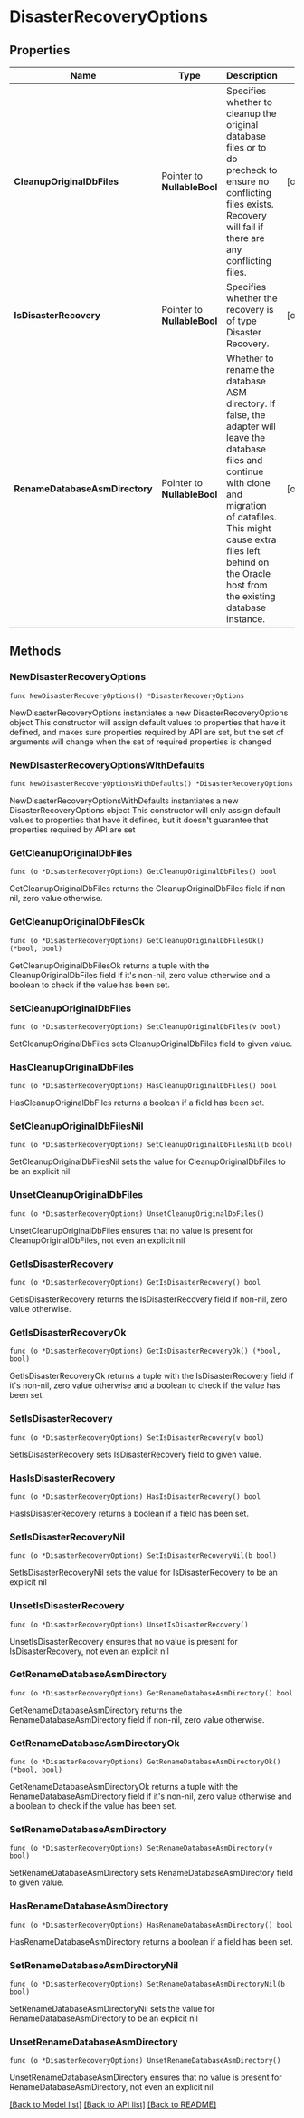 # DisasterRecoveryOptions

## Properties

Name | Type | Description | Notes
------------ | ------------- | ------------- | -------------
**CleanupOriginalDbFiles** | Pointer to **NullableBool** | Specifies whether to cleanup the original database files or to do precheck to ensure no conflicting files exists. Recovery will fail if there are any conflicting files. | [optional] 
**IsDisasterRecovery** | Pointer to **NullableBool** | Specifies whether the recovery is of type Disaster Recovery. | [optional] 
**RenameDatabaseAsmDirectory** | Pointer to **NullableBool** | Whether to rename the database ASM directory. If false, the adapter will leave the database files and continue with clone and migration of datafiles. This might cause extra files left behind on the Oracle host from the existing database instance. | [optional] 

## Methods

### NewDisasterRecoveryOptions

`func NewDisasterRecoveryOptions() *DisasterRecoveryOptions`

NewDisasterRecoveryOptions instantiates a new DisasterRecoveryOptions object
This constructor will assign default values to properties that have it defined,
and makes sure properties required by API are set, but the set of arguments
will change when the set of required properties is changed

### NewDisasterRecoveryOptionsWithDefaults

`func NewDisasterRecoveryOptionsWithDefaults() *DisasterRecoveryOptions`

NewDisasterRecoveryOptionsWithDefaults instantiates a new DisasterRecoveryOptions object
This constructor will only assign default values to properties that have it defined,
but it doesn't guarantee that properties required by API are set

### GetCleanupOriginalDbFiles

`func (o *DisasterRecoveryOptions) GetCleanupOriginalDbFiles() bool`

GetCleanupOriginalDbFiles returns the CleanupOriginalDbFiles field if non-nil, zero value otherwise.

### GetCleanupOriginalDbFilesOk

`func (o *DisasterRecoveryOptions) GetCleanupOriginalDbFilesOk() (*bool, bool)`

GetCleanupOriginalDbFilesOk returns a tuple with the CleanupOriginalDbFiles field if it's non-nil, zero value otherwise
and a boolean to check if the value has been set.

### SetCleanupOriginalDbFiles

`func (o *DisasterRecoveryOptions) SetCleanupOriginalDbFiles(v bool)`

SetCleanupOriginalDbFiles sets CleanupOriginalDbFiles field to given value.

### HasCleanupOriginalDbFiles

`func (o *DisasterRecoveryOptions) HasCleanupOriginalDbFiles() bool`

HasCleanupOriginalDbFiles returns a boolean if a field has been set.

### SetCleanupOriginalDbFilesNil

`func (o *DisasterRecoveryOptions) SetCleanupOriginalDbFilesNil(b bool)`

 SetCleanupOriginalDbFilesNil sets the value for CleanupOriginalDbFiles to be an explicit nil

### UnsetCleanupOriginalDbFiles
`func (o *DisasterRecoveryOptions) UnsetCleanupOriginalDbFiles()`

UnsetCleanupOriginalDbFiles ensures that no value is present for CleanupOriginalDbFiles, not even an explicit nil
### GetIsDisasterRecovery

`func (o *DisasterRecoveryOptions) GetIsDisasterRecovery() bool`

GetIsDisasterRecovery returns the IsDisasterRecovery field if non-nil, zero value otherwise.

### GetIsDisasterRecoveryOk

`func (o *DisasterRecoveryOptions) GetIsDisasterRecoveryOk() (*bool, bool)`

GetIsDisasterRecoveryOk returns a tuple with the IsDisasterRecovery field if it's non-nil, zero value otherwise
and a boolean to check if the value has been set.

### SetIsDisasterRecovery

`func (o *DisasterRecoveryOptions) SetIsDisasterRecovery(v bool)`

SetIsDisasterRecovery sets IsDisasterRecovery field to given value.

### HasIsDisasterRecovery

`func (o *DisasterRecoveryOptions) HasIsDisasterRecovery() bool`

HasIsDisasterRecovery returns a boolean if a field has been set.

### SetIsDisasterRecoveryNil

`func (o *DisasterRecoveryOptions) SetIsDisasterRecoveryNil(b bool)`

 SetIsDisasterRecoveryNil sets the value for IsDisasterRecovery to be an explicit nil

### UnsetIsDisasterRecovery
`func (o *DisasterRecoveryOptions) UnsetIsDisasterRecovery()`

UnsetIsDisasterRecovery ensures that no value is present for IsDisasterRecovery, not even an explicit nil
### GetRenameDatabaseAsmDirectory

`func (o *DisasterRecoveryOptions) GetRenameDatabaseAsmDirectory() bool`

GetRenameDatabaseAsmDirectory returns the RenameDatabaseAsmDirectory field if non-nil, zero value otherwise.

### GetRenameDatabaseAsmDirectoryOk

`func (o *DisasterRecoveryOptions) GetRenameDatabaseAsmDirectoryOk() (*bool, bool)`

GetRenameDatabaseAsmDirectoryOk returns a tuple with the RenameDatabaseAsmDirectory field if it's non-nil, zero value otherwise
and a boolean to check if the value has been set.

### SetRenameDatabaseAsmDirectory

`func (o *DisasterRecoveryOptions) SetRenameDatabaseAsmDirectory(v bool)`

SetRenameDatabaseAsmDirectory sets RenameDatabaseAsmDirectory field to given value.

### HasRenameDatabaseAsmDirectory

`func (o *DisasterRecoveryOptions) HasRenameDatabaseAsmDirectory() bool`

HasRenameDatabaseAsmDirectory returns a boolean if a field has been set.

### SetRenameDatabaseAsmDirectoryNil

`func (o *DisasterRecoveryOptions) SetRenameDatabaseAsmDirectoryNil(b bool)`

 SetRenameDatabaseAsmDirectoryNil sets the value for RenameDatabaseAsmDirectory to be an explicit nil

### UnsetRenameDatabaseAsmDirectory
`func (o *DisasterRecoveryOptions) UnsetRenameDatabaseAsmDirectory()`

UnsetRenameDatabaseAsmDirectory ensures that no value is present for RenameDatabaseAsmDirectory, not even an explicit nil

[[Back to Model list]](../README.md#documentation-for-models) [[Back to API list]](../README.md#documentation-for-api-endpoints) [[Back to README]](../README.md)


